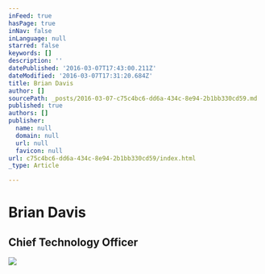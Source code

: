 ```yaml
---
inFeed: true
hasPage: true
inNav: false
inLanguage: null
starred: false
keywords: []
description: ''
datePublished: '2016-03-07T17:43:00.211Z'
dateModified: '2016-03-07T17:31:20.684Z'
title: Brian Davis
author: []
sourcePath: _posts/2016-03-07-c75c4bc6-dd6a-434c-8e94-2b1bb330cd59.md
published: true
authors: []
publisher:
  name: null
  domain: null
  url: null
  favicon: null
url: c75c4bc6-dd6a-434c-8e94-2b1bb330cd59/index.html
_type: Article

---
```

# Brian Davis

## Chief Technology Officer
![](https://the-grid-user-content.s3-us-west-2.amazonaws.com/4256e37c-901e-465e-935d-3d5eee618ae9.jpg)